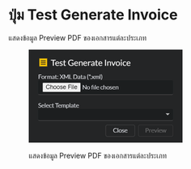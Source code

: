 # ปุ่ม Test Generate Invoice

แสดงข้อมูล Preview PDF ของเอกสารแต่ละประเภท

<figure><img src="../../.gitbook/assets/image (165).png" alt=""><figcaption><p>แสดงข้อมูล Preview PDF ของเอกสารแต่ละประเภท</p></figcaption></figure>
